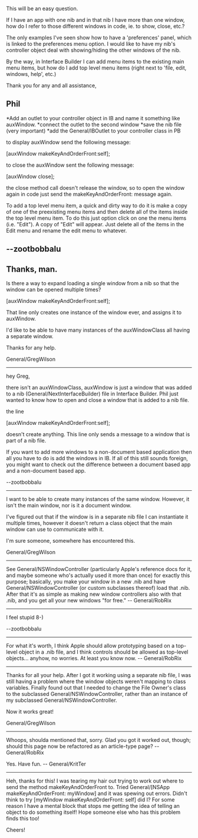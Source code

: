 This will be an easy question.

If I have an app with one nib and in that nib I have more than one window, how do I refer to those different windows in code, ie. to show, close, etc.?

The only examples I've seen show how to have a 'preferences' panel, which is linked to the preferences menu option.  I would like to have my nib's controller object deal with showing/hiding the other windows of the nib.

By the way, in Interface Builder I can add menu items to the existing main menu items, but how do I add top level menu items (right next to 'file, edit, windows, help', etc.)

Thank you for any and all assistance,

Phil
----


*Add an outlet to your controller object in IB and name it something like auxWindow.
*connect the outlet to the second window
*save the nib file (very important)
*add the General/IBOutlet to your controller class in PB


to display auxWindow send the following message:

    
[auxWindow makeKeyAndOrderFront:self];


to close the auxWindow sent the following message:

    
[auxWindow close];


the close method call doesn't release the window, so to open the window again in code just send the makeKeyAndOrderFront: message again.

To add a top level menu item, a quick and dirty way to do it is make a copy of one of the preexisting menu items and then delete all of the items inside the top level menu item. To do this just option click on one the menu items (i.e. "Edit"). A copy of "Edit" will appear. Just delete all of the items in the Edit menu and rename the edit menu to whatever.

--zootbobbalu
----
Thanks, man.
----
Is there a way to expand loading a single window from a nib so that the window can be opened multiple times? 

    
[auxWindow makeKeyAndOrderFront:self];


That line only creates one instance of the window ever, and assigns it to auxWindow.

I'd like to be able to have many instances of the auxWindowClass all having a separate window.

Thanks for any help.

General/GregWilson 

----

hey Greg,

there isn't an auxWindowClass, auxWindow is just a window that was added to a nib (General/NextInterfaceBuilder) file in Interface Builder. Phil just wanted to know how to open and close a window that is added to a nib file. 

the line
    
[auxWindow makeKeyAndOrderFront:self];

doesn't create anything. This line only sends a message to a window that is part of a nib file. 

If you want to add more windows to a non-document based application then all you have to do is add the windows in IB. If all of this still sounds foreign, you might want to check out the difference between a document based app and a non-document based app.

--zootbobbalu

----

I want to be able to create many instances of the same window. However, it isn't the main window, nor is it a document window.

I've figured out that if the window is in a separate nib file I can instantiate it multiple times, however it doesn't return a class object that the main window can use to communicate with it.

I'm sure someone, somewhere has encountered this.

General/GregWilson

----

See General/NSWindowController (particularly Apple's reference docs for it, and maybe someone who's actually used it more than once) for exactly this purpose; basically, you make your window in a new .nib and have General/NSWindowController (or custom subclasses thereof) load that .nib. After that it's as simple as making new window controllers also with that .nib, and you get all your new windows "for free." -- General/RobRix

----

I feel stupid 8-) 

--zootbobbalu

----

For what it's worth, I think Apple should allow prototyping based on a top-level object in a .nib file, and I think controls should be allowed as top-level objects... anyhow, no worries. At least you know now. -- General/RobRix

----

Thanks for all your help. After I got it working using a separate nib file, I was still having a problem where the window objects weren't mapping to class variables. Finally found out that I needed to change the File Owner's class to the subclassed General/NSWindowController, rather than an instance of my subclassed General/NSWindowController.

Now it works great!

General/GregWilson

----

Whoops, shoulda mentioned that, sorry. Glad you got it worked out, though; should this page now be refactored as an article-type page? -- General/RobRix

Yes. Have fun. -- General/KritTer

----

Heh, thanks for this!  I was tearing my hair out trying to work out where to send the method makeKeyAndOrderFront to.  Tried General/[NSApp makeKeyAndOrderFront: myWindow] and it was spewing out errors.  Didn't think to try [myWindow makeKeyAndOrderFront: self] did I?  For some reason I have a mental block that stops me getting the idea of telling an object to do something itself!  Hope someone else who has this problem finds this too!  

Cheers!